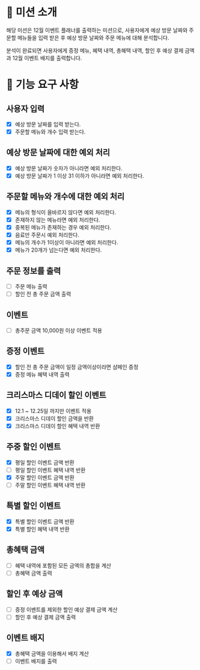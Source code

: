 # 🎄 미션 소개

해당 미션은 12월 이벤트 플래너를 출력하는 미션으로, 사용자에게 예상 방문 날짜와 주문할 메뉴들을 입력 받은 후 예상 방문 날짜와 주문 메뉴에 대해 분석합니다. <br />

분석이 완료되면 사용자에게 증정 메뉴, 혜택 내역, 총혜택 내역, 할인 후 예상 결제 금액과 12월 이벤트 배지를 출력합니다.

# 📜 기능 요구 사항

## 사용자 입력

- [x] 예상 방문 날짜를 입력 받는다.
- [x] 주문할 메뉴와 개수 입력 받는다.

## 예상 방문 날짜에 대한 예외 처리

- [x] 예상 방문 날짜가 숫자가 아니라면 예외 처리한다.
- [x] 예상 방문 날짜가 1 이상 31 이하가 아니라면 예외 처리한다.

## 주문할 메뉴와 개수에 대한 예외 처리

- [x] 메뉴의 형식이 올바르지 않다면 예외 처리한다.
- [x] 존재하지 않는 메뉴라면 예외 처리한다.
- [x] 중복된 메뉴가 존재하는 경우 예외 처리한다.
- [x] 음료만 주문시 예외 처리한다.
- [x] 메뉴의 개수가 1이상이 아니라면 예외 처리한다.
- [x] 메뉴가 20개가 넘는다면 예외 처리한다.

## 주문 정보를 출력

- [ ] 주문 메뉴 출력
- [ ] 할인 전 총 주문 금액 출력

## 이벤트

- [ ] 총주문 금액 10,000원 이상 이벤트 적용

## 증정 이벤트

- [x] 할인 전 총 주문 금액이 일정 금액이상이라면 샴페인 증정
- [x] 증정 메뉴 혜택 내역 출력

## 크리스마스 디데이 할인 이벤트

- [x] 12.1 ~ 12.25일 까지만 이벤트 적용
- [x] 크리스마스 디데이 할인 금액을 반환
- [x] 크리스마스 디데이 할인 혜택 내역 반환

## 주중 할인 이벤트

- [x] 평일 할인 이벤트 금액 반환
- [ ] 평일 할인 이벤트 혜택 내역 반환
- [x] 주말 할인 이벤트 금액 반환
- [ ] 주말 할인 이벤트 혜택 내역 반환

## 특별 할인 이벤트

- [x] 특별 할인 이벤트 금액 반환
- [x] 특별 할인 혜택 내역 반환

## 총혜택 금액

- [ ] 혜택 내역에 포함된 모든 금액의 총합을 계산
- [ ] 총혜택 금액 출력

## 할인 후 예상 금액

- [ ] 증정 이벤트를 제외한 할인 예상 결제 금액 계산
- [ ] 할인 후 예상 결제 금액 출력

## 이벤트 배지

- [x] 총혜택 금액을 이용해서 배지 계산
- [ ] 이벤트 배지를 출력
